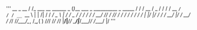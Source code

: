 '''
    __                          _                                           __
   / /_  ___  __  ______ _     (_)___ ___     _      __________ _   _____  / /
  / __ \/ _ \/ / / / __ `/    / / __ `__ \   | | /| / / ___/ _ \ | / / _ \/ /
 / / / /  __/ /_/ / /_/ /    / / / / / / /   | |/ |/ / /  /  __/ |/ /  __/ /
/_/ /_/\___/\__, /\__,_( )  /_/_/ /_/ /_/    |__/|__/_/   \___/|___/\___/_/
           /____/      |/
'''
